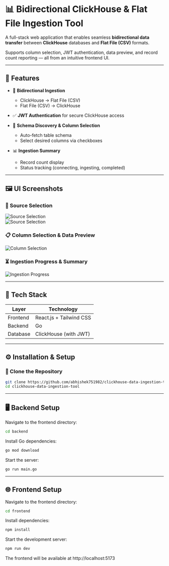 # 📊 Bidirectional ClickHouse & Flat File Ingestion Tool

A full-stack web application that enables seamless **bidirectional data transfer** between **ClickHouse** databases and **Flat File (CSV)** formats.

Supports column selection, JWT authentication, data preview, and record count reporting — all from an intuitive frontend UI.

---

## 🔧 Features

- 🔁 **Bidirectional Ingestion**
  - ClickHouse → Flat File (CSV)
  - Flat File (CSV) → ClickHouse

- ✅ **JWT Authentication** for secure ClickHouse access

- 🧠 **Schema Discovery & Column Selection**
  - Auto-fetch table schema
  - Select desired columns via checkboxes

- 📊 **Ingestion Summary**
  - Record count display
  - Status tracking (connecting, ingesting, completed)

---

## 🖼️ UI Screenshots

### 🔘 Source Selection
![Source Selection](https://github.com/user-attachments/assets/b8e68447-da42-4ffd-a58d-23c366822da6)  
![Source Selection](https://github.com/user-attachments/assets/ae3e4bbb-8b7d-4f2f-a356-97f6bdb3ab04)

### 📋 Column Selection & Data Preview
![Column Selection](https://github.com/user-attachments/assets/f6788f2f-a338-430e-82db-cf6cbd99575e)

### ⏳ Ingestion Progress & Summary
![Ingestion Progress](https://github.com/user-attachments/assets/61d91e24-2e74-421d-b693-72247cdcf463)

---

## 🚀 Tech Stack

| Layer      | Technology                    |
|------------|-------------------------------|
| Frontend   | React.js + Tailwind CSS       |
| Backend    | Go                            |
| Database   | ClickHouse (with JWT)         |

---

## ⚙️ Installation & Setup

### 🔽 Clone the Repository

```bash
git clone https://github.com/abhishek751982/clickhouse-data-ingestion-tool.git
cd clickhouse-data-ingestion-tool
```
---

## 🖥️ Backend Setup

Navigate to the frontend directory:

```bash
cd backend
```
Install Go dependencies:

```bash
go mod download
```
Start the server:
```bash
go run main.go
```
---

## 🌐 Frontend Setup

Navigate to the frontend directory:

```bash
cd frontend
```
Install dependencies:

```bash
npm install
```
Start the development server:

```bash
npm run dev
```
The frontend will be available at http://localhost:5173
